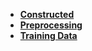 - **[Constructed](preprocessing/constructed.md)**
- **[Preprocessing](preprocessing/preprocessing.md)**
- **[Training Data](preprocessing/training_data.md)**